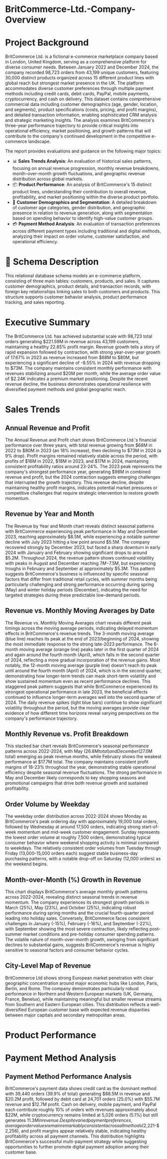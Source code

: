 # BritCommerce-Ltd.-Company-Overview

# Project Background
BritCommerce Ltd. is a fictional e-commerce marketplace company based in London, United Kingdom, serving as a comprehensive platform for diverse consumer needs. Between January 2022 and December 2024, the company recorded 98,723 orders from 43,199 unique customers, featuring 30,000 distinct products organized across 15 different product lines with global reach but strongest market presence in the UK. The platform accommodates diverse customer preferences through multiple payment methods including credit cards, debit cards, PayPal, mobile payments, cryptocurrency, and cash on delivery. This dataset contains comprehensive commercial data including customer demographics (age, gender, location, and segments), product specifications (costs, pricing, and profit margins), and detailed transaction information, enabling sophisticated CRM analysis and strategic marketing insights. The analysis examines BritCommerce's three-year performance trajectory to provide critical insights into operational efficiency, market positioning, and growth patterns that will contribute to the company's continued development in the competitive e-commerce landscape.

The report provides evaluations and guidance on the following major topics:

- 📊 **Sales Trends Analysis**: An evaluation of historical sales patterns, focusing on annual revenue progression, monthly revenue breakdowns, month-over-month growth fluctuations, and geographic revenue distribution across global markets.
- 📦 **Product Performance**: An analysis of BritCommerce's 15 distinct product lines, understanding their contribution to overall revenue, profitability, and market positioning within the diverse product portfolio.
- 👥 **Customer Demographics and Segmentation**: A detailed breakdown of customer age categories, gender distribution, and geographic presence in relation to revenue generation, along with segmentation based on spending behavior to identify high-value customer groups.
- 💳 **Payment Method Analysis**: An evaluation of transaction preferences across different payment types including traditional and digital methods, analyzing their impact on order volume, customer satisfaction, and operational efficiency.

# 🧩 Schema Description

This relational database schema models an e-commerce platform, consisting of three main tables: customers, products, and sales. It captures customer demographics, product details, and transaction records, with foreign key relationships linking sales to both customers and products. This structure supports customer behavior analysis, product performance tracking, and sales reporting.


# Executive Summary
The BritCommerce Ltd. has achieved substantial scale with 98,723 total orders generating $221.59M in revenue across 43,199 customers, maintaining a healthy 22.85% profit margin. Revenue growth tells a story of rapid expansion followed by contraction, with strong year-over-year growth of 17.67% in 2023 as revenue increased from $68M to $80M, but experiencing a significant decline of -8.55% in 2024 with revenue dropping to $73M. The company maintains consistent monthly performance with revenues stabilizing around $20M per month, while the average order value of $2.24K indicates a premium market positioning. Despite the recent revenue decline, the business demonstrates operational resilience with diversified payment methods and global geographic reach.


# Sales Trends

## Annual Revenue and Profit 

The Annual Revenue and Profit chart shows BritCommerce Ltd.'s financial performance over three years, with total revenue growing from $68M in 2022 to $80M in 2023 (an 18% increase), then declining to $73M in 2024 (a 9% drop). Profit margins remained relatively stable across the period, with profits of $16M in 2022, $18M in 2023, and $17M in 2024, maintaining consistent profitability ratios around 23-24%. The 2023 peak represents the company's strongest performance year, generating $98M in combined revenue and profit, but the 2024 contraction suggests emerging challenges that interrupted the growth trajectory. This revenue decline, despite maintaining healthy profit margins, indicates potential market pressures or competitive challenges that require strategic intervention to restore growth momentum.

## Revenue by Year and Month 

The Revenue by Year and Month chart reveals distinct seasonal patterns with BritCommerce experiencing peak performance in May and December 2023, reaching approximately $8.5M, while experiencing a notable summer decline with July 2023 hitting a low point around $5.5M. The company recovered strongly by December 2023, but faced a sharp downturn in early 2024 with January and February showing significant drops to around $5.2M. Throughout 2024, the revenue pattern shows continued volatility with peaks in August and December reaching $7M-$7.5M, but experiencing troughs in February and September at approximately $5.3M. This pattern suggests BritCommerce's business is influenced by specific seasonal factors that differ from traditional retail cycles, with summer months being particularly challenging and strong performance occurring during spring (May) and winter holiday periods (December), indicating the need for targeted strategies during these predictable low-demand periods.

## Revenue vs. Monthly Moving Averages by Date 

The Revenue vs. Monthly Moving Averages chart reveals different peak timings across the moving average periods, indicating delayed momentum effects in BritCommerce's revenue trends. The 3-month moving average (blue line) reaches its peak at the end of 2023/beginning of 2024, showing the most immediate response to the strong late-2023 performance. The 6-month moving average (orange line) peaks later in the first quarter of 2024 and again around the fourth month (April), which falls in the second quarter of 2024, reflecting a more gradual incorporation of the revenue gains. Most notably, the 12-month moving average (purple line) doesn't reach its peak until around the fourth month (April) of 2024, which is in the second quarter, demonstrating how longer-term trends can mask short-term volatility and show sustained momentum even as recent performance declines. This staggered peak pattern suggests that while BritCommerce experienced its strongest operational performance in late 2023, the beneficial effects continued to influence longer-term averages well into the second quarter of 2024. The daily revenue spikes (light blue bars) continue to show significant volatility throughout the period, but the moving averages provide clear evidence of how different time horizons reveal varying perspectives on the company's performance trajectory.

## Monthly Revenue vs. Profit Breakdown 

This stacked bar chart reveals BritCommerce's seasonal performance patterns across 2022-2024, with May ($26.8M total) and December ($27.0M total) emerging as peak revenue months, while February shows the weakest performance at $17.7M total. The company maintains consistent profit margins of 18-23% throughout the year, demonstrating stable operational efficiency despite seasonal revenue fluctuations. The strong performance in May and December likely corresponds to key shopping seasons and promotional campaigns that drive both revenue growth and sustained profitability.

## Order Volume by Weekday 

The weekday order distribution across 2022-2024 shows Monday as BritCommerce's peak ordering day with approximately 19,000 total orders, followed by Wednesday at around 17,500 orders, indicating strong start-of-week momentum and mid-week customer engagement. Sunday represents the lowest order volume at roughly 7,500 orders, demonstrating typical consumer behavior where weekend shopping activity is minimal compared to weekdays. The relatively consistent order volumes from Tuesday through Friday (13,000-15,000 orders each) suggest stable business-day purchasing patterns, with a notable drop-off on Saturday (12,000 orders) as the weekend begins.

## Month-over-Month (%) Growth in Revenue 

This chart displays BritCommerce's average monthly growth patterns across 2022-2024, revealing distinct seasonal trends in revenue momentum. The company experiences its strongest growth periods in March (25%), May (23%), and October (25%), indicating robust performance during spring months and the crucial fourth-quarter period leading into holiday sales. Conversely, BritCommerce faces consistent challenges in January (-15%), February (-16%), and September (-22%), with September showing the most severe contraction, likely reflecting post-summer market conditions and pre-holiday consumer spending patterns. The volatile nature of month-over-month growth, swinging from significant declines to substantial gains, suggests BritCommerce's revenue is highly sensitive to seasonal factors and consumer behavior cycles.

## City-Level Map of Revenue

BritCommerce Ltd shows strong European market penetration with clear geographic concentration around major economic hubs like London, Paris, Berlin, and Rome. The company demonstrates particularly robust performance in Northern and Western European markets (UK, Germany, France, Benelux), while maintaining meaningful but smaller revenue streams from Southern and Eastern European cities. This distribution reflects a well-diversified European customer base with expected revenue disparities between major capitals and secondary metropolitan areas.


# Product Performance




# Payment Method Analysis

## Payment Method Performance Analysis

BritCommerce's payment data shows credit card as the dominant method with 39,440 orders (39.9% of total) generating $88.5M in revenue and $20.2M profit, followed by debit card at 24,701 orders (25.0%) with $55.7M revenue and $12.7M profit. Cash on delivery, mobile payment, and PayPal each contribute roughly 10% of orders with revenues approximately about $22M, while cryptocurrency remains limited at 5,026 orders (5.1%) but still generates $11.3M in revenue. Despite varied payment preferences, average order values remain remarkably consistent across all methods ($2,221-$2,256), and profit margins appear relatively stable, indicating healthy profitability across all payment channels. This distribution highlights BritCommerce's successful multi-payment strategy while suggesting opportunities to further promote digital payment adoption among their customer base.



